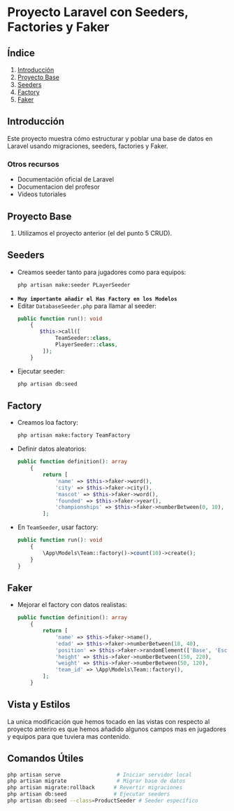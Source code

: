 # Proyecto Laravel con Seeders, Factories y Faker

## Índice

1. [Introducción](#introducción)
2. [Proyecto Base](#proyecto-base)
3. [Seeders](#seeders)
4. [Factory](#factory)
5. [Faker](#faker)

## Introducción

Este proyecto muestra cómo estructurar y poblar una base de datos en Laravel usando migraciones, seeders, factories y Faker.

### Otros recursos

- Documentación oficial de Laravel
- Documentacion del profesor
- Videos tutoriales

## Proyecto Base

1. Utilizamos el proyecto anterior (el del punto 5 CRUD).

## Seeders

- Creamos seeder tanto para jugadores como para equipos:
  ```bash
  php artisan make:seeder PLayerSeeder
  ```
- **`Muy importante añadir el Has Factory en los Modelos`**
- Editar `DatabaseSeeder.php` para llamar al seeder:
  ```php
  public function run(): void
      {
         $this->call([
              TeamSeeder::class,
              PlayerSeeder::class,
          ]);
      }
  ```
- Ejecutar seeder:
  ```bash
  php artisan db:seed
  ```

## Factory

- Creamos loa factory:
  ```bash
  php artisan make:factory TeamFactory
  ```
- Definir datos aleatorios:
  ```php
  public function definition(): array
      {
          return [
              'name' => $this->faker->word(),
              'city' => $this->faker->city(),
              'mascot' => $this->faker->word(),
              'founded' => $this->faker->year(),
              'championships' => $this->faker->numberBetween(0, 10),
          ];
  ```
- En `TeamSeeder`, usar factory:
  ```php
  public function run(): void
      {
          \App\Models\Team::factory()->count(10)->create();
      }
  }
  ```

## Faker

- Mejorar el factory con datos realistas:
  ```php
  public function definition(): array
      {
          return [
              'name' => $this->faker->name(),
              'edad' => $this->faker->numberBetween(18, 40),
              'position' => $this->faker->randomElement(['Base', 'Escolta', 'Alero', 'Ala-pivot', 'Pivot']),
              'height' => $this->faker->numberBetween(150, 220),
              'weight' => $this->faker->numberBetween(50, 120),
              'team_id' => \App\Models\Team::factory(),
          ];
      }
  ```

## Vista y Estilos

La unica modificación que hemos tocado en las vistas con respecto al proyecto anteriro es que hemos añadido algunos campos mas en jugadores y equipos para que tuviera mas contenido.

## Comandos Útiles

```bash
php artisan serve                  # Iniciar servidor local
php artisan migrate                # Migrar base de datos
php artisan migrate:rollback      # Revertir migraciones
php artisan db:seed               # Ejecutar seeders
php artisan db:seed --class=ProductSeeder # Seeder específico
```
